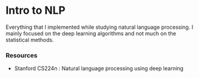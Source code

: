 # Intro to NLP
 
Everything that I implemented while studying natural language processing. I mainly focused on the deep learning algorithms and not much on the statistical methods.

### Resources
- Stanford CS224n : Natural language processing using deep learning 
